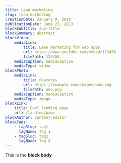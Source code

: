```yaml
---
title: Lean marketing
slug: lean-marketing
creationDate: January 9, 2010
publicationDate: June 27, 2013
blockSubTitle: sub-Title
blockSummary: abstract
blockVideo: 
    mediaLink:
        title: Lean marketing for web apps
        url: https://www.youtube.com/embed/123456
        filePath: 123456
    mediaCaption: mediaCaption
    mediaType: video
blockPhoto:
    mediaLink:
        title: Features
        url: https://example.com/images/one.png
        filePath: one.png
    mediaCaption: mediaCaption
    mediaType: image
blockLink:
    title: Cool landing page
    url: /landing/page
blockAuthor: content-editor
blockTags:
    - tagSlug: tag1
      tagName: Tag 1
    - tagSlug: tag2
      tagName: Tag 2
---
```

This is the **block body**
